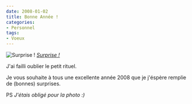 ```yaml
---
date: 2008-01-02
title: Bonne Année !
categories:
- Personnel
tags:
- Voeux
---
```

 <img src="https://farm3.static.flickr.com/2243/2157887222_a79d873dea.jpg" alt="Surprise !" />
<em><a href="https://www.flickr.com/photos/alienlebarge/2157887222/" title="photo sharing">Surprise !</a></em>

J'ai failli oublier le petit rituel.

Je vous souhaite à tous une excellente année 2008 que je j'éspère remplie de (bonnes) surprises.

<!--more-->

PS
<em>J'étais obligé pour la photo :) </em>
